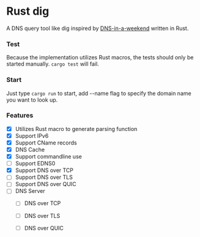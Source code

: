 # Rust dig

A DNS query tool like dig inspired by [DNS-in-a-weekend](https://implement-dns.wizardzines.com/) written in Rust.

### Test
Because the implementation utilizes Rust macros, the tests should only be started manually. `cargo test` will fail.

### Start
Just type `cargo run` to start, add --name flag to specify the domain name you want to look up.

### Features
- [x] Utilizes Rust macro to generate parsing function
- [x] Support IPv6
- [x] Support CName records
- [x] DNS Cache
- [x] Support commandline use
- [ ] Support EDNS0
- [x] Support DNS over TCP
- [ ] Support DNS over TLS
- [ ] Support DNS over QUIC
- [ ] DNS Server
  - [ ] DNS over TCP
  - [ ] DNS over TLS
  - [ ] DNS over QUIC

